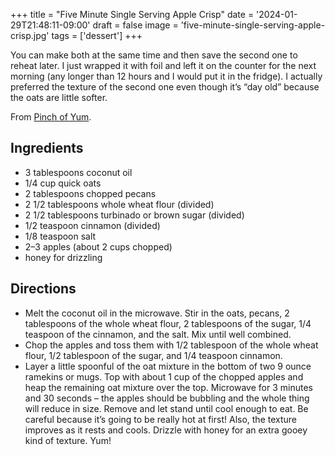 +++
title = "Five Minute Single Serving Apple Crisp"
date = '2024-01-29T21:48:11-09:00'
draft = false
image = 'five-minute-single-serving-apple-crisp.jpg'
tags = ['dessert']
+++

You can make both at the same time and then save the second one to reheat later. I just wrapped it with foil and left it on the counter for the next morning (any longer than 12 hours and I would put it in the fridge). I actually preferred the texture of the second one even though it’s “day old” because the oats are little softer.

From [Pinch of Yum](https://pinchofyum.com/five-minute-single-serving-apple-crisp).

## Ingredients
* 3 tablespoons coconut oil
* 1/4 cup quick oats
* 2 tablespoons chopped pecans
* 2 1/2 tablespoons whole wheat flour (divided)
* 2 1/2 tablespoons turbinado or brown sugar (divided)
* 1/2 teaspoon cinnamon (divided)
* 1/8 teaspoon salt
* 2–3 apples (about 2 cups chopped)
* honey for drizzling

## Directions
* Melt the coconut oil in the microwave. Stir in the oats, pecans, 2 tablespoons of the whole wheat flour, 2 tablespoons of the sugar, 1/4 teaspoon of the cinnamon, and the salt. Mix until well combined.
* Chop the apples and toss them with 1/2 tablespoon of the whole wheat flour, 1/2 tablespoon of the sugar, and 1/4 teaspoon cinnamon.
* Layer a little spoonful of the oat mixture in the bottom of two 9 ounce ramekins or mugs. Top with about 1 cup of the chopped apples and heap the remaining oat mixture over the top. Microwave for 3 minutes and 30 seconds – the apples should be bubbling and the whole thing will reduce in size. Remove and let stand until cool enough to eat. Be careful because it’s going to be really hot at first! Also, the texture improves as it rests and cools. Drizzle with honey for an extra gooey kind of texture. Yum!
